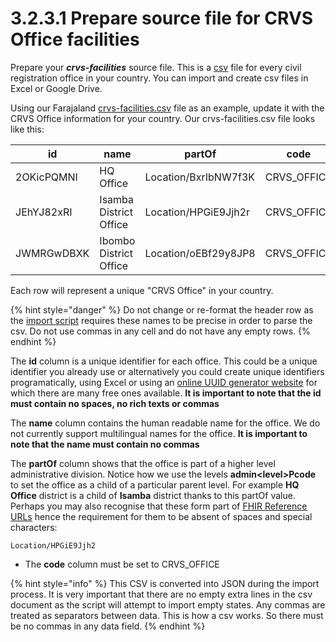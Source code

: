 # 3.2.3.1 Prepare source file for CRVS Office facilities

Prepare your _**crvs-facilities**_ source file.  This is a [csv](https://en.wikipedia.org/wiki/Comma-separated\_values) file for every civil registration office in your country.  You can import and create csv files in Excel or Google Drive.

Using our Farajaland [crvs-facilities.csv](https://github.com/opencrvs/opencrvs-farajaland/blob/master/src/features/facilities/source/crvs-facilities.csv) file as an example, update it with the CRVS Office information for your country.  Our crvs-facilities.csv file looks like this:

| id         | name                   | partOf               | code         |
| ---------- | ---------------------- | -------------------- | ------------ |
| 2OKicPQMNI | HQ Office              | Location/BxrIbNW7f3K | CRVS\_OFFICE |
| JEhYJ82xRI | Isamba District Office | Location/HPGiE9Jjh2r | CRVS\_OFFICE |
| JWMRGwDBXK | Ibombo District Office | Location/oEBf29y8JP8 | CRVS\_OFFICE |

Each row will represent a unique "CRVS Office" in your country.

{% hint style="danger" %}
Do not change or re-format the header row as the [import script](../3.2.5-import-set-up-files.md) requires these names to be precise in order to parse the csv.  Do not use commas in any cell and do not have any empty rows.
{% endhint %}

The **id** column is a unique identifier for each office.  This could be a unique identifier you already use or alternatively you could create unique identifiers programatically, using Excel or using an [online UUID generator website](https://www.345tool.com/generator/random-id-generator) for which there are many free ones available.  **It is important to note that the id must contain no spaces, no rich texts or commas**

The **name** column contains the human readable name for the office.  We do not currently support multilingual names for the office.    **It is important to note that the name must contain no commas**

The **partOf** column shows that the office is part of a higher level administrative division.  Notice how we use the levels **admin\<level>Pcode** to set the office as a child of a particular parent level.   For example **HQ Office** district is a child of **Isamba** district thanks to this partOf value. Perhaps you may also recognise that these form part of [FHIR Reference URLs](https://www.hl7.org/fhir/references-definitions.html#Reference.reference) hence the requirement for them to be absent of spaces and special characters:

```
Location/HPGiE9Jjh2
```

* The **code** column must be set to CRVS\_OFFICE

{% hint style="info" %}
This CSV is converted into JSON during the import process.  It is very important that there are no empty extra lines in the csv document as the script will attempt to import empty states.  Any commas are treated as separators between data.  This is how a csv works.  So there must be no commas in any data field.
{% endhint %}

